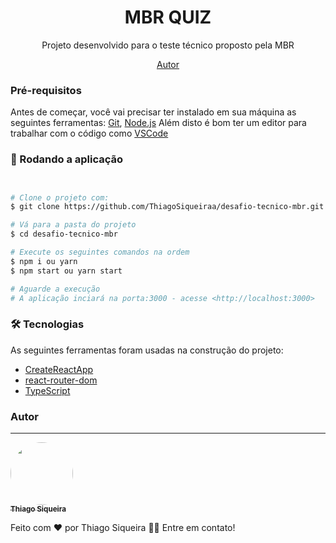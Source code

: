 <h1 align="center">MBR QUIZ</h1>
<p align="center">Projeto desenvolvido para o teste técnico proposto pela MBR</p>

<p align="center">
 <a href="#autor">Autor</a>
</p>


### Pré-requisitos

Antes de começar, você vai precisar ter instalado em sua máquina as seguintes ferramentas:
[Git](https://git-scm.com), [Node.js](https://nodejs.org/en/)
Além disto é bom ter um editor para trabalhar com o código como [VSCode](https://code.visualstudio.com/)



### 🎲 Rodando a aplicação

```bash


# Clone o projeto com:
$ git clone https://github.com/ThiagoSiqueiraa/desafio-tecnico-mbr.git

# Vá para a pasta do projeto
$ cd desafio-tecnico-mbr

# Execute os seguintes comandos na ordem
$ npm i ou yarn
$ npm start ou yarn start

# Aguarde a execução
# A aplicação inciará na porta:3000 - acesse <http://localhost:3000>
```


### 🛠 Tecnologias

As seguintes ferramentas foram usadas na construção do projeto:


- [CreateReactApp](https://create-react-app.dev/)
- [react-router-dom](https://reactrouter.com/en/main/start/tutorial)
- [TypeScript](https://www.typescriptlang.org/)

### Autor
---

<a href="https://www.linkedin.com/in/thiago-siqueira-258482195/">
 <img style="border-radius: 50%;" src="https://avatars1.githubusercontent.com/u/42821686?s=460&u=f6bbcde26e001e2f5ab0c9129db41cdf9dd1d976&v=4" width="100px;" alt=""/>
 <br />
 <sub><b>Thiago Siqueira</b></sub></a> 


Feito com ❤️ por Thiago Siqueira 👋🏽 Entre em contato!

